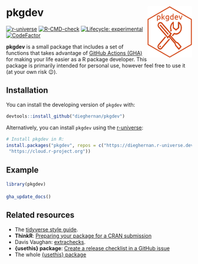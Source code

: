 
<!-- README.md is generated from README.Rmd. Please edit that file -->

# pkgdev <img src="man/figures/logo.png" align="right" width="120"/>

<!-- badges: start -->

[![r-universe](https://dieghernan.r-universe.dev/badges/pkgdev)](https://dieghernan.r-universe.dev/)
[![R-CMD-check](https://github.com/dieghernan/pkgdev/actions/workflows/check-full.yaml/badge.svg)](https://github.com/dieghernan/pkgdev/actions/workflows/check-full.yaml)
[![Lifecycle:
experimental](https://img.shields.io/badge/lifecycle-experimental-orange.svg)](https://lifecycle.r-lib.org/articles/stages.html#experimental)
[![CodeFactor](https://www.codefactor.io/repository/github/dieghernan/pkgdev/badge)](https://www.codefactor.io/repository/github/dieghernan/pkgdev)

<!-- badges: end -->

**pkgdev** is a small package that includes a set of functions that
takes advantage of [GitHub Actions
(GHA)](https://github.com/features/actions) for making your life easier
as a R package developer. This package is primarily intended for
personal use, however feel free to use it (at your own risk :wink:).

## Installation

You can install the developing version of `pkgdev` with:

``` r
devtools::install_github("dieghernan/pkgdev")
```

Alternatively, you can install `pkgdev` using the
[r-universe](https://dieghernan.r-universe.dev/pkgdev):

``` r
# Install pkgdev in R:
install.packages("pkgdev", repos = c("https://dieghernan.r-universe.dev",
 "https://cloud.r-project.org"))
```

## Example

``` r
library(pkgdev)

gha_update_docs()
```

## Related resources

- The [tidyverse style guide](https://style.tidyverse.org/).
- **ThinkR**: [Preparing your package for a CRAN
  submission](https://github.com/ThinkR-open/prepare-for-cran)
- Davis Vaughan:
  [extrachecks](https://github.com/DavisVaughan/extrachecks).
- **{usethis} package**: [Create a release checklist in a GitHub
  issue](https://usethis.r-lib.org/reference/use_release_issue.html)
- The whole [{usethis} package](https://usethis.r-lib.org)
